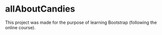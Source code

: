 # allAboutCandies
This project was made for the purpose of learning Bootstrap (following the online course).
